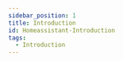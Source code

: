 ```yaml
---
sidebar_position: 1
title: Introduction
id: Homeassistant-Introduction
tags:
  - Introduction
---
```

